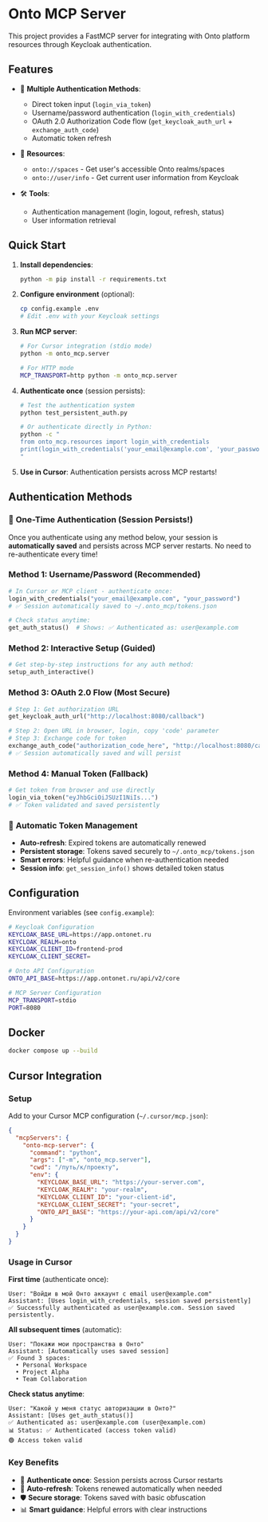 # Onto MCP Server

This project provides a FastMCP server for integrating with Onto platform resources through Keycloak authentication.

## Features

- 🔐 **Multiple Authentication Methods**:
  - Direct token input (`login_via_token`)
  - Username/password authentication (`login_with_credentials`)
  - OAuth 2.0 Authorization Code flow (`get_keycloak_auth_url` + `exchange_auth_code`)
  - Automatic token refresh

- 📁 **Resources**:
  - `onto://spaces` - Get user's accessible Onto realms/spaces
  - `onto://user/info` - Get current user information from Keycloak

- 🛠️ **Tools**:
  - Authentication management (login, logout, refresh, status)
  - User information retrieval

## Quick Start

1. **Install dependencies**:
   ```bash
   python -m pip install -r requirements.txt
   ```

2. **Configure environment** (optional):
   ```bash
   cp config.example .env
   # Edit .env with your Keycloak settings
   ```

3. **Run MCP server**:
   ```bash
   # For Cursor integration (stdio mode)
   python -m onto_mcp.server
   
   # For HTTP mode
   MCP_TRANSPORT=http python -m onto_mcp.server
   ```

4. **Authenticate once** (session persists):
   ```bash
   # Test the authentication system
   python test_persistent_auth.py
   
   # Or authenticate directly in Python:
   python -c "
   from onto_mcp.resources import login_with_credentials
   print(login_with_credentials('your_email@example.com', 'your_password'))
   "
   ```

5. **Use in Cursor**: Authentication persists across MCP restarts!

## Authentication Methods

### 🚀 **One-Time Authentication** (Session Persists!)

Once you authenticate using any method below, your session is **automatically saved** and persists across MCP server restarts. No need to re-authenticate every time!

### Method 1: Username/Password (Recommended)
```python
# In Cursor or MCP client - authenticate once:
login_with_credentials("your_email@example.com", "your_password")
# ✅ Session automatically saved to ~/.onto_mcp/tokens.json

# Check status anytime:
get_auth_status()  # Shows: ✅ Authenticated as: user@example.com
```

### Method 2: Interactive Setup (Guided)
```python
# Get step-by-step instructions for any auth method:
setup_auth_interactive()
```

### Method 3: OAuth 2.0 Flow (Most Secure)
```python
# Step 1: Get authorization URL
get_keycloak_auth_url("http://localhost:8080/callback")

# Step 2: Open URL in browser, login, copy 'code' parameter
# Step 3: Exchange code for token
exchange_auth_code("authorization_code_here", "http://localhost:8080/callback")
# ✅ Session automatically saved and will persist
```

### Method 4: Manual Token (Fallback)
```python
# Get token from browser and use directly
login_via_token("eyJhbGciOiJSUzI1NiIs...")
# ✅ Token validated and saved persistently
```

### 🔄 **Automatic Token Management**
- **Auto-refresh**: Expired tokens are automatically renewed
- **Persistent storage**: Tokens saved securely to `~/.onto_mcp/tokens.json`
- **Smart errors**: Helpful guidance when re-authentication needed
- **Session info**: `get_session_info()` shows detailed token status

## Configuration

Environment variables (see `config.example`):

```bash
# Keycloak Configuration
KEYCLOAK_BASE_URL=https://app.ontonet.ru
KEYCLOAK_REALM=onto
KEYCLOAK_CLIENT_ID=frontend-prod
KEYCLOAK_CLIENT_SECRET=

# Onto API Configuration  
ONTO_API_BASE=https://app.ontonet.ru/api/v2/core

# MCP Server Configuration
MCP_TRANSPORT=stdio
PORT=8080
```

## Docker

```bash
docker compose up --build
```

## Cursor Integration

### Setup
Add to your Cursor MCP configuration (`~/.cursor/mcp.json`):

```json
{
  "mcpServers": {
    "onto-mcp-server": {
      "command": "python",
      "args": ["-m", "onto_mcp.server"],
      "cwd": "/путь/к/проекту",
      "env": {
        "KEYCLOAK_BASE_URL": "https://your-server.com",
        "KEYCLOAK_REALM": "your-realm",
        "KEYCLOAK_CLIENT_ID": "your-client-id",
        "KEYCLOAK_CLIENT_SECRET": "your-secret",
        "ONTO_API_BASE": "https://your-api.com/api/v2/core"
      }
    }
  }
}
```

### Usage in Cursor

**First time** (authenticate once):
```
User: "Войди в мой Онто аккаунт с email user@example.com"
Assistant: [Uses login_with_credentials, session saved persistently]
✅ Successfully authenticated as user@example.com. Session saved persistently.
```

**All subsequent times** (automatic):
```
User: "Покажи мои пространства в Онто"
Assistant: [Automatically uses saved session]
✅ Found 3 spaces:
  • Personal Workspace
  • Project Alpha  
  • Team Collaboration
```

**Check status anytime**:
```
User: "Какой у меня статус авторизации в Онто?"
Assistant: [Uses get_auth_status()]
✅ Authenticated as: user@example.com (user@example.com)
📊 Status: ✅ Authenticated (access token valid)
🟢 Access token valid
```

### Key Benefits
- 🔐 **Authenticate once**: Session persists across Cursor restarts
- 🔄 **Auto-refresh**: Tokens renewed automatically when needed
- 🛡️ **Secure storage**: Tokens saved with basic obfuscation
- 📊 **Smart guidance**: Helpful errors with clear instructions
